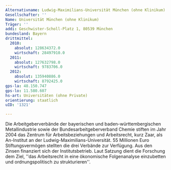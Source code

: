 ```yaml
---
Alternativname: Ludwig-Maximilians-Universität München (ohne Klinikum)
Gesellschafter: ''
Name: Universität München (ohne Klinikum)
Träger: ''
addi: Geschwister-Scholl-Platz 1, 80539 München
bundesland: Bayern
drittmittel:
  2010:
    absolut: 128634372.0
    wirtschaft: 28497910.0
  2011:
    absolut: 127632798.0
    wirtschaft: 9783706.0
  2012:
    absolut: 135940886.0
    wirtschaft: 8792425.0
gps-la: 48.150.747
gps-lo: 11.580.607
hs-art: Universitäten (ohne Private)
orientierung: staatlich
uID: '1321'

---
```

Die Arbeitgeberverbände der bayerischen und baden-württembergischen Metallindustrie sowie der Bundesarbeitgeberverband Chemie stiften im Jahr 2004 das Zentrum für Arbeitsbeziehungen und Arbeitsrecht, kurz Zaar, als An-Institut an der Ludwig-Maximilians-Universität. 55 Millionen Euro Stiftungsvermögen stellten die drei Verbände zur Verfügung. Aus den Zinsen finanziert sich der Institutsbetrieb. Laut Satzung dient die Forschung dem Ziel, ''das Arbeitsrecht in eine ökonomische Folgenanalyse einzubetten und ordnungspolitisch zu strukturieren''.
